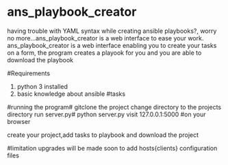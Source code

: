 # ans_playbook_creator
having trouble with YAML syntax while creating ansible playbooks?, worry no more...ans_playbook_creator is a web interface to ease your work.
ans_playbook_creator is a web interface enabling you to create your tasks on a form, the program creates a playook for you 
and you are able to download the playbook

#Requirements
1. python 3 installed
2. basic knowledge about ansible #tasks

#running the program#
gitclone the project
change directory to the projects directory
run server.py# python server.py
visit 127.0.0.1:5000 #on your browser

create your project,add tasks to playbook and download the project


#limitation
upgrades will be made soon to add hosts{clients} configuration files
